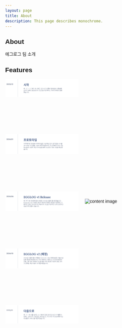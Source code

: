```yaml
---
layout: page
title: About
description: This page describes monochrome.
---
```


## About
에그로그 팀 소개

## Features

<div class="container">
    <ul id="content-options">
        <li onclick="changeContent(event)">
            <img src="https://github.com/honam-hyanguhoe/blog/blob/main/_site/img/about/option_start.png?raw=true" data-img="https://github.com/honam-hyanguhoe/blog/blob/main/_site/img/about/start.png?raw=true">
        </li>
        <li onclick="changeContent(event)">
            <img src="https://github.com/honam-hyanguhoe/blog/blob/main/_site/img/about/option_prototype.png?raw=true" data-img="https://github.com/honam-hyanguhoe/blog/blob/main/_site/img/about/prototype.png?raw=true">
        </li>
        <li onclick="changeContent(event)">
            <img src="https://github.com/honam-hyanguhoe/blog/blob/main/_site/img/about/option_egglog_v1.png?raw=true" data-img="https://github.com/honam-hyanguhoe/blog/blob/main/_site/img/about/egglog_v1.png?raw=true">
        </li>
        <li onclick="changeContent(event)">
            <img src="https://github.com/honam-hyanguhoe/blog/blob/main/_site/img/about/option_egglog_v2.png?raw=true" data-img="https://github.com/honam-hyanguhoe/blog/blob/main/_site/img/about/sorry.png?raw=true">
        </li>
        <li onclick="changeContent(event)">
            <img src="https://github.com/honam-hyanguhoe/blog/blob/main/_site/img/about/option_next.png?raw=true" data-img="https://github.com/honam-hyanguhoe/blog/blob/main/_site/img/about/sorry.png?raw=true">
        </li>
    </ul>
    <div id="content-body">
        <img id="content-image" src="" alt="content image">
    </div>
</div>

<script>
    const changeContent = (e) => {
        let element = document.getElementById("content-image");
        let imgSrc = e.target.getAttribute("data-img");
        element.src = imgSrc;
    }
</script>

<style>
    body {
        font-family: Arial, sans-serif;
    }

    #content-options {
        list-style: none;
        padding: 0;
        margin: 0;
        display: flex;
        flex-direction: column;
        justify-content: space-between;
        height: auto;
    }

    #content-options li {
        margin: 0;
        padding: 0;
    }

    #content-options img {
        width: 100%;
        height: auto;
        cursor: pointer;
        display: block;
    }

    #content-body {
        display: flex;
        justify-content: center;
        align-items: center;
        width: 100%;
        height: auto;
    }

    #content-image {
        width: 100%;
        height: auto;
        object-fit: cover;
    }

    .container {
        display: flex;
        flex-direction: column;
        justify-content: center;
        align-items: center;
        gap: 20px;
    }

    @media (min-width: 768px) {
        .container {
            flex-direction: row;
            align-items: flex-start;
        }

        #content-options {
            height: 785px;
            width: 608px;
        }

        #content-body {
            width: 634px;
            height: 785px;
        }
    }
</style>
